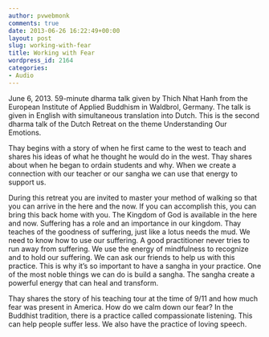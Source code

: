 ```yaml
---
author: pvwebmonk
comments: true
date: 2013-06-26 16:22:49+00:00
layout: post
slug: working-with-fear
title: Working with Fear
wordpress_id: 2164
categories:
- Audio
---
```


June 6, 2013. 59-minute dharma talk given by Thich Nhat Hanh from the European Institute of Applied Buddhism in Waldbrol, Germany. The talk is given in English with simultaneous translation into Dutch. This is the second dharma talk of the Dutch Retreat on the theme Understanding Our Emotions.




Thay begins with a story of when he first came to the west to teach and shares his ideas of what he thought he would do in the west. Thay shares about when he began to ordain students and why. When we create a connection with our teacher or our sangha we can use that energy to support us.




During this retreat you are invited to master your method of walking so that you can arrive in the here and the now. If you can accomplish this, you can bring this back home with you. The Kingdom of God is available in the here and now. Suffering has a role and an importance in our kingdom. Thay teaches of the goodness of suffering, just like a lotus needs the mud. We need to know how to use our suffering. A good practitioner never tries to run away from suffering. We use the energy of mindfulness to recognize and to hold our suffering. We can ask our friends to help us with this practice. This is why it’s so important to have a sangha in your practice. One of the most noble things we can do is build a sangha. The sangha create a powerful energy that can heal and transform.




Thay shares the story of his teaching tour at the time of 9/11 and how much fear was present in America. How do we calm down our fear? In the Buddhist tradition, there is a practice called compassionate listening. This can help people suffer less. We also have the practice of loving speech.



